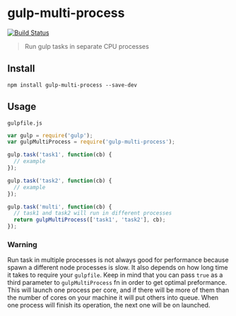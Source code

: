 # gulp-multi-process
[![Build Status](https://travis-ci.org/juanfran/gulp-multi-process.svg?branch=master)](https://travis-ci.org/juanfran/gulp-multi-process)
> Run gulp tasks in separate CPU processes


## Install

```shell
npm install gulp-multi-process --save-dev
```

## Usage

`gulpfile.js`
```js
var gulp = require('gulp');
var gulpMultiProcess = require('gulp-multi-process');

gulp.task('task1', function(cb) {
  // example
});

gulp.task('task2', function(cb) {
  // example
});

gulp.task('multi', function(cb) {
  // task1 and task2 will run in different processes
  return gulpMultiProcess(['task1', 'task2'], cb);
});
```

### Warning

Run task in multiple processes is not always good for performance because spawn a different node processes is slow. It also depends on how long time it takes to require your `gulpfile`.
Keep in mind that you can pass `true` as a third parameter to `gulpMultiProcess` fn in order to get optimal preformance. This will launch one process per core, and if there will be more of them than the number of cores on your machine it will put others into queue. When one process will finish its operation, the next one will be on launched.
